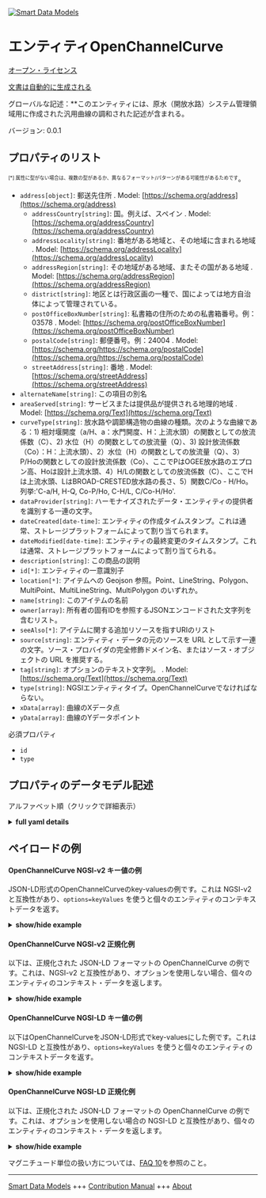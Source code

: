 <!-- 10-Header -->    
[![Smart Data Models](https://smartdatamodels.org/wp-content/uploads/2022/01/SmartDataModels_logo.png "Logo")](https://smartdatamodels.org)    
エンティティOpenChannelCurve    
======================<!-- /10-Header -->    
<!-- 15-License -->    
[オープン・ライセンス](https://github.com/smart-data-models//dataModel.OpenChannelManagement/blob/master/OpenChannelCurve/LICENSE.md)    
[文書は自動的に生成される](https://docs.google.com/presentation/d/e/2PACX-1vTs-Ng5dIAwkg91oTTUdt8ua7woBXhPnwavZ0FxgR8BsAI_Ek3C5q97Nd94HS8KhP-r_quD4H0fgyt3/pub?start=false&loop=false&delayms=3000#slide=id.gb715ace035_0_60)    
<!-- /15-License -->    
<!-- 20-Description -->    
グローバルな記述：**このエンティティには、原水（開放水路）システム管理領域用に作成された汎用曲線の調和された記述が含まれる。    
バージョン: 0.0.1    
<!-- /20-Description -->    
<!-- 30-PropertiesList -->    
## プロパティのリスト    
<sup><sub>[*] 属性に型がない場合は、複数の型があるか、異なるフォーマット/パターンがある可能性があるためです</sub></sup>。    
- `address[object]`: 郵送先住所  . Model: [https://schema.org/address](https://schema.org/address)	- `addressCountry[string]`: 国。例えば、スペイン  . Model: [https://schema.org/addressCountry](https://schema.org/addressCountry)    
	- `addressLocality[string]`: 番地がある地域と、その地域に含まれる地域  . Model: [https://schema.org/addressLocality](https://schema.org/addressLocality)    
	- `addressRegion[string]`: その地域がある地域、またその国がある地域  . Model: [https://schema.org/addressRegion](https://schema.org/addressRegion)    
	- `district[string]`: 地区とは行政区画の一種で、国によっては地方自治体によって管理されている。      
	- `postOfficeBoxNumber[string]`: 私書箱の住所のための私書箱番号。例：03578  . Model: [https://schema.org/postOfficeBoxNumber](https://schema.org/postOfficeBoxNumber)    
	- `postalCode[string]`: 郵便番号。例：24004  . Model: [https://schema.org/https://schema.org/postalCode](https://schema.org/https://schema.org/postalCode)    
	- `streetAddress[string]`: 番地  . Model: [https://schema.org/streetAddress](https://schema.org/streetAddress)    
- `alternateName[string]`: この項目の別名  - `areaServed[string]`: サービスまたは提供品が提供される地理的地域  . Model: [https://schema.org/Text](https://schema.org/Text)- `curveType[string]`: 放水路や調節構造物の曲線の種類。次のような曲線である：1) 相対堰開度（a/H、a：水門開度、H：上流水頭）の関数としての放流係数（C）、2) 水位（H）の関数としての放流量（Q）、3) 設計放流係数（Co）：H：上流水頭）、2）水位（H）の関数としての放流量（Q）、3）P/Hoの関数としての設計放流係数（Co）、ここでPはOGEE放水路のエプロン高、Hoは設計上流水頭、4）H/Lの関数としての放流係数（C）、ここでHは上流水頭、LはBROAD-CRESTED放水路の長さ、5）関数C/Co - H/Ho。列挙:'C-a/H, H-Q, Co-P/Ho, C-H/L, C/Co-H/Ho'.  - `dataProvider[string]`: ハーモナイズされたデータ・エンティティの提供者を識別する一連の文字。  - `dateCreated[date-time]`: エンティティの作成タイムスタンプ。これは通常、ストレージプラットフォームによって割り当てられます。  - `dateModified[date-time]`: エンティティの最終変更のタイムスタンプ。これは通常、ストレージプラットフォームによって割り当てられる。  - `description[string]`: この商品の説明  - `id[*]`: エンティティの一意識別子  - `location[*]`: アイテムへの Geojson 参照。Point、LineString、Polygon、MultiPoint、MultiLineString、MultiPolygon のいずれか。  - `name[string]`: このアイテムの名前  - `owner[array]`: 所有者の固有IDを参照するJSONエンコードされた文字列を含むリスト。  - `seeAlso[*]`: アイテムに関する追加リソースを指すURIのリスト  - `source[string]`: エンティティ・データの元のソースを URL として示す一連の文字。ソース・プロバイダの完全修飾ドメイン名、またはソース・オブジェクトの URL を推奨する。  - `tag[string]`: オプションのテキスト文字列。  . Model: [https://schema.org/Text](https://schema.org/Text)- `type[string]`: NGSIエンティティタイプ。OpenChannelCurveでなければならない。  - `xData[array]`: 曲線のXデータ点  - `yData[array]`: 曲線のYデータポイント  <!-- /30-PropertiesList -->    
<!-- 35-RequiredProperties -->    
必須プロパティ    
- `id`  - `type`  <!-- /35-RequiredProperties -->    
<!-- 40-RequiredProperties -->    
<!-- /40-RequiredProperties -->    
<!-- 50-DataModelHeader -->    
## プロパティのデータモデル記述    
アルファベット順（クリックで詳細表示）    
<!-- /50-DataModelHeader -->    
<!-- 60-ModelYaml -->    
<details><summary><strong>full yaml details</strong></summary>      
```yaml    
OpenChannelCurve:      
  description: This entity contains a harmonised description of a generic curve made for Raw-Water (Open Channels) System Management domain.      
  properties:      
    address:      
      description: The mailing address      
      properties:      
        addressCountry:      
          description: 'The country. For example, Spain'      
          type: string      
          x-ngsi:      
            model: https://schema.org/addressCountry      
            type: Property      
        addressLocality:      
          description: 'The locality in which the street address is, and which is in the region'      
          type: string      
          x-ngsi:      
            model: https://schema.org/addressLocality      
            type: Property      
        addressRegion:      
          description: 'The region in which the locality is, and which is in the country'      
          type: string      
          x-ngsi:      
            model: https://schema.org/addressRegion      
            type: Property      
        district:      
          description: 'A district is a type of administrative division that, in some countries, is managed by the local government'      
          type: string      
          x-ngsi:      
            type: Property      
        postOfficeBoxNumber:      
          description: 'The post office box number for PO box addresses. For example, 03578'      
          type: string      
          x-ngsi:      
            model: https://schema.org/postOfficeBoxNumber      
            type: Property      
        postalCode:      
          description: 'The postal code. For example, 24004'      
          type: string      
          x-ngsi:      
            model: https://schema.org/https://schema.org/postalCode      
            type: Property      
        streetAddress:      
          description: The street address      
          type: string      
          x-ngsi:      
            model: https://schema.org/streetAddress      
            type: Property      
        streetNr:      
          description: Number identifying a specific property on a public street      
          type: string      
          x-ngsi:      
            type: Property      
      type: object      
      x-ngsi:      
        model: https://schema.org/address      
        type: Property      
    alternateName:      
      description: An alternative name for this item      
      type: string      
      x-ngsi:      
        type: Property      
    areaServed:      
      description: The geographic area where a service or offered item is provided      
      type: string      
      x-ngsi:      
        model: https://schema.org/Text      
        type: Property      
    curveType:      
      description: 'Type of curve for spillways and regulation structures. It can be a curve representing: 1) the discharge coefficient (C) as a function of relative weir opening (a/H, a: sluice-gate opening, H: upstream head), 2) the discharge (Q) as a function of the water elevation (H), 3) the design discharge coefficient (Co) as a function of P/Ho, where P is the apron elevation of the OGEE spillway and Ho the design upstrean head, 4) discharge coefficient (C) as a function of H/L, where H is the upstream head and L the legnth of a BROAD-CRESTED spillway, 5) the function C/Co - H/Ho. Enum:''C-a/H, H-Q, Co-P/Ho, C-H/L, C/Co-H/Ho'''      
      enum:      
        - a/H-C      
        - H-Q      
        - Co-P/Ho      
        - C-H/L      
        - C/Co-H/Ho      
      type: string      
      x-ngsi:      
        type: Property      
    dataProvider:      
      description: A sequence of characters identifying the provider of the harmonised data entity      
      type: string      
      x-ngsi:      
        type: Property      
    dateCreated:      
      description: Entity creation timestamp. This will usually be allocated by the storage platform      
      format: date-time      
      type: string      
      x-ngsi:      
        type: Property      
    dateModified:      
      description: Timestamp of the last modification of the entity. This will usually be allocated by the storage platform      
      format: date-time      
      type: string      
      x-ngsi:      
        type: Property      
    description:      
      description: A description of this item      
      type: string      
      x-ngsi:      
        type: Property      
    id:      
      anyOf:      
        - description: Identifier format of any NGSI entity      
          maxLength: 256      
          minLength: 1      
          pattern: ^[\w\-\.\{\}\$\+\*\[\]`|~^@!,:\\]+$      
          type: string      
          x-ngsi:      
            type: Property      
        - description: Identifier format of any NGSI entity      
          format: uri      
          type: string      
          x-ngsi:      
            type: Property      
      description: Unique identifier of the entity      
      x-ngsi:      
        type: Property      
    location:      
      description: 'Geojson reference to the item. It can be Point, LineString, Polygon, MultiPoint, MultiLineString or MultiPolygon'      
      oneOf:      
        - description: Geojson reference to the item. Point      
          properties:      
            bbox:      
              items:      
                type: number      
              minItems: 4      
              type: array      
            coordinates:      
              items:      
                type: number      
              minItems: 2      
              type: array      
            type:      
              enum:      
                - Point      
              type: string      
          required:      
            - type      
            - coordinates      
          title: GeoJSON Point      
          type: object      
          x-ngsi:      
            type: GeoProperty      
        - description: Geojson reference to the item. LineString      
          properties:      
            bbox:      
              items:      
                type: number      
              minItems: 4      
              type: array      
            coordinates:      
              items:      
                items:      
                  type: number      
                minItems: 2      
                type: array      
              minItems: 2      
              type: array      
            type:      
              enum:      
                - LineString      
              type: string      
          required:      
            - type      
            - coordinates      
          title: GeoJSON LineString      
          type: object      
          x-ngsi:      
            type: GeoProperty      
        - description: Geojson reference to the item. Polygon      
          properties:      
            bbox:      
              items:      
                type: number      
              minItems: 4      
              type: array      
            coordinates:      
              items:      
                items:      
                  items:      
                    type: number      
                  minItems: 2      
                  type: array      
                minItems: 4      
                type: array      
              type: array      
            type:      
              enum:      
                - Polygon      
              type: string      
          required:      
            - type      
            - coordinates      
          title: GeoJSON Polygon      
          type: object      
          x-ngsi:      
            type: GeoProperty      
        - description: Geojson reference to the item. MultiPoint      
          properties:      
            bbox:      
              items:      
                type: number      
              minItems: 4      
              type: array      
            coordinates:      
              items:      
                items:      
                  type: number      
                minItems: 2      
                type: array      
              type: array      
            type:      
              enum:      
                - MultiPoint      
              type: string      
          required:      
            - type      
            - coordinates      
          title: GeoJSON MultiPoint      
          type: object      
          x-ngsi:      
            type: GeoProperty      
        - description: Geojson reference to the item. MultiLineString      
          properties:      
            bbox:      
              items:      
                type: number      
              minItems: 4      
              type: array      
            coordinates:      
              items:      
                items:      
                  items:      
                    type: number      
                  minItems: 2      
                  type: array      
                minItems: 2      
                type: array      
              type: array      
            type:      
              enum:      
                - MultiLineString      
              type: string      
          required:      
            - type      
            - coordinates      
          title: GeoJSON MultiLineString      
          type: object      
          x-ngsi:      
            type: GeoProperty      
        - description: Geojson reference to the item. MultiLineString      
          properties:      
            bbox:      
              items:      
                type: number      
              minItems: 4      
              type: array      
            coordinates:      
              items:      
                items:      
                  items:      
                    items:      
                      type: number      
                    minItems: 2      
                    type: array      
                  minItems: 4      
                  type: array      
                type: array      
              type: array      
            type:      
              enum:      
                - MultiPolygon      
              type: string      
          required:      
            - type      
            - coordinates      
          title: GeoJSON MultiPolygon      
          type: object      
          x-ngsi:      
            type: GeoProperty      
      x-ngsi:      
        type: GeoProperty      
    name:      
      description: The name of this item      
      type: string      
      x-ngsi:      
        type: Property      
    owner:      
      description: A List containing a JSON encoded sequence of characters referencing the unique Ids of the owner(s)      
      items:      
        anyOf:      
          - description: Identifier format of any NGSI entity      
            maxLength: 256      
            minLength: 1      
            pattern: ^[\w\-\.\{\}\$\+\*\[\]`|~^@!,:\\]+$      
            type: string      
            x-ngsi:      
              type: Property      
          - description: Identifier format of any NGSI entity      
            format: uri      
            type: string      
            x-ngsi:      
              type: Property      
        description: Unique identifier of the entity      
        x-ngsi:      
          type: Property      
      type: array      
      x-ngsi:      
        type: Property      
    seeAlso:      
      description: list of uri pointing to additional resources about the item      
      oneOf:      
        - items:      
            format: uri      
            type: string      
          minItems: 1      
          type: array      
        - format: uri      
          type: string      
      x-ngsi:      
        type: Property      
    source:      
      description: 'A sequence of characters giving the original source of the entity data as a URL. Recommended to be the fully qualified domain name of the source provider, or the URL to the source object'      
      type: string      
      x-ngsi:      
        type: Property      
    tag:      
      description: An optional text string used to qualify an item      
      type: string      
      x-ngsi:      
        model: https://schema.org/Text      
        type: Property      
    type:      
      description: NGSI Entity Type. It has to be OpenChannelCurve      
      enum:      
        - OpenChannelCurve      
      type: string      
      x-ngsi:      
        type: Property      
    xData:      
      description: X data points for the curve      
      items:      
        type: number      
      type: array      
      x-ngsi:      
        type: Property      
    yData:      
      description: Y data points for the curve      
      items:      
        type: number      
      type: array      
      x-ngsi:      
        type: Property      
  required:      
    - id      
    - type      
  type: object      
  x-derived-from: ""      
  x-disclaimer: 'Redistribution and use in source and binary forms, with or without modification, are permitted  provided that the license conditions are met. Copyleft (c) 2022 Contributors to Smart Data Models Program'      
  x-license-url: https://github.com/smart-data-models/dataModel.OpenChannelManagement/blob/master/OpenChannelCurve/LICENSE.md      
  x-model-schema: https://smart-data-models.github.io/data-models.OpenChannelManagement/OpenChannelCurve/schema.json      
  x-model-tags: FIWARE4WATER      
  x-version: 0.0.1      
```    
</details>      
<!-- /60-ModelYaml -->    
<!-- 70-MiddleNotes -->    
<!-- /70-MiddleNotes -->    
<!-- 80-Examples -->    
## ペイロードの例    
#### OpenChannelCurve NGSI-v2 キー値の例    
JSON-LD形式のOpenChannelCurveのkey-valuesの例です。これは NGSI-v2 と互換性があり、`options=keyValues` を使うと個々のエンティティのコンテキストデータを返す。    
<details><summary><strong>show/hide example</strong></summary>      
```json  
{  
  "id": "urn:ngsi-ld:OpenChannelCurve:id:FMCV:30717942",  
  "type": "OpenChannelCurve",  
  "location": {  
    "type": "Point",  
    "coordinates": [  
      -71.481035,  
      -148.255307  
    ]  
  },  
  "address": {  
    "streetAddress": "",  
    "addressLocality": "",  
    "addressRegion": "",  
    "addressCountry": "",  
    "postalCode": "",  
    "postOfficeBoxNumber": "",  
    "areaServed": ""  
  },  
  "areaServed": "",  
  "dateCreated": "2003-09-09T04:19:40Z",  
  "dateModified": "2019-04-13T13:45:31Z",  
  "source": "",  
  "name": "Curve_1",  
  "alternateName": "",  
  "description": "Open Channel Curve for a/H-C",  
  "dataProvider": "NTUA",  
  "owner": [  
    "urn:ngsi-ld:OpenChannelCurve:items:EXUV:99745990",  
    "urn:ngsi-ld:OpenChannelCurve:items:HXOV:60683026"  
  ],  
  "seeAlso": [  
    "urn:ngsi-ld:OpenChannelCurve:items:IZFN:20714900",  
    "urn:ngsi-ld:OpenChannelCurve:items:RDSS:63995745"  
  ],  
  "tag": "a/H-C curve",  
  "curveType": "a/H-C",  
  "xData": [  
    0.001,  
    0.1,  
    0.2,  
    0.3,  
    0.4,  
    0.5,  
    0.6,  
    0.7  
  ],  
  "yData": [  
    0.61,  
    0.593,  
    0.5942,  
    0.5988,  
    0.607,  
    0.6209,  
    0.6395,  
    0.6628  
  ]  
}  
```  
</details>    
#### OpenChannelCurve NGSI-v2 正規化例    
以下は、正規化された JSON-LD フォーマットの OpenChannelCurve の例です。これは、NGSI-v2 と互換性があり、オプションを使用しない場合、個々のエンティティのコンテキスト・データを返します。    
<details><summary><strong>show/hide example</strong></summary>      
```json  
{  
  "id": "urn:ngsi-ld:OpenChannelCurve:id:FMCV:30717942",  
  "type": "OpenChannelCurve",  
  "location": {  
    "type": "geo:json",  
    "value": {  
      "type": "Point",  
      "coordinates": [  
        -71.481035,  
        -148.255307  
      ]  
    }  
  },  
  "address": {  
    "type": "StructuredValue",  
    "value": {  
      "streetAddress": "",  
      "addressLocality": "",  
      "addressRegion": "",  
      "addressCountry": "",  
      "postalCode": "",  
      "postOfficeBoxNumber": "",  
      "areaServed": ""  
    }  
  },  
  "areaServed": {  
    "type": "Text",  
    "value": ""  
  },  
  "dateCreated": {  
    "type": "DateTime",  
    "value": "2003-09-09T04:19:40Z"  
  },  
  "dateModified": {  
    "type": "DateTime",  
    "value": "2019-04-13T13:45:31Z"  
  },  
  "source": {  
    "type": "Text",  
    "value": ""  
  },  
  "name": {  
    "type": "Text",  
    "value": "Curve_1"  
  },  
  "alternateName": {  
    "type": "Text",  
    "value": ""  
  },  
  "description": {  
    "type": "Text",  
    "value": "Open Channel Curve for a/H-C"  
  },  
  "dataProvider": {  
    "type": "Text",  
    "value": "NTUA"  
  },  
  "owner": {  
    "type": "StructuredValue",  
    "value": [  
      "urn:ngsi-ld:OpenChannelCurve:items:EXUV:99745990",  
      "urn:ngsi-ld:OpenChannelCurve:items:HXOV:60683026"  
    ]  
  },  
  "seeAlso": {  
    "type": "StructuredValue",  
    "value": [  
      "urn:ngsi-ld:OpenChannelCurve:items:IZFN:20714900",  
      "urn:ngsi-ld:OpenChannelCurve:items:RDSS:63995745"  
    ]  
  },  
  "tag": {  
    "type": "Text",  
    "value": "a/H-C curve"  
  },  
  "curveType": {  
    "type": "Text",  
    "value": "a/H-C"  
  },  
  "xData": {  
    "type": "StructuredValue",  
    "value": [  
      0.001,  
      0.1,  
      0.2,  
      0.3,  
      0.4,  
      0.5,  
      0.6,  
      0.7  
    ]  
  },  
  "yData": {  
    "type": "StructuredValue",  
    "value": [  
      0.61,  
      0.593,  
      0.5942,  
      0.5988,  
      0.607,  
      0.6209,  
      0.6395,  
      0.6628  
    ]  
  }  
}  
```  
</details>    
#### OpenChannelCurve NGSI-LD キー値の例    
以下はOpenChannelCurveをJSON-LD形式でkey-valuesにした例です。これは NGSI-LD と互換性があり、`options=keyValues` を使うと個々のエンティティのコンテキストデータを返す。    
<details><summary><strong>show/hide example</strong></summary>      
```json  
{  
  "id": "urn:ngsi-ld:OpenChannelCurve:id:FMCV:30717942",  
  "type": "OpenChannelCurve",  
  "address": {  
    "streetAddress": "",  
    "addressLocality": "",  
    "addressRegion": "",  
    "addressCountry": "",  
    "postalCode": "",  
    "postOfficeBoxNumber": "",  
    "areaServed": ""  
  },  
  "alternateName": "",  
  "areaServed": "",  
  "curveType": "a/H-C",  
  "dataProvider": "NTUA",  
  "dateCreated": "2003-09-09T04:19:40Z",  
  "dateModified": "2019-04-13T13:45:31Z",  
  "description": "Open Channel Curve for a/H-C",  
  "location": {  
    "type": "Point",  
    "coordinates": [  
      -71.481035,  
      -148.255307  
    ]  
  },  
  "name": "Curve_1",  
  "owner": [  
    "urn:ngsi-ld:OpenChannelCurve:items:EXUV:99745990",  
    "urn:ngsi-ld:OpenChannelCurve:items:HXOV:60683026"  
  ],  
  "seeAlso": [  
    "urn:ngsi-ld:OpenChannelCurve:items:IZFN:20714900",  
    "urn:ngsi-ld:OpenChannelCurve:items:RDSS:63995745"  
  ],  
  "source": "",  
  "tag": "a/H-C curve",  
  "xData": [  
    0.001,  
    0.1,  
    0.2,  
    0.3,  
    0.4,  
    0.5,  
    0.6,  
    0.7  
  ],  
  "yData": [  
    0.61,  
    0.593,  
    0.5942,  
    0.5988,  
    0.607,  
    0.6209,  
    0.6395,  
    0.6628  
  ],  
  "@context": [  
    "https://raw.githubusercontent.com/smart-data-models/dataModel.OpenChannelManagement/master/context.jsonld"  
  ]  
}  
```  
</details>    
#### OpenChannelCurve NGSI-LD 正規化例    
以下は、正規化された JSON-LD フォーマットの OpenChannelCurve の例です。これは、オプションを使用しない場合の NGSI-LD と互換性があり、個々のエンティティのコンテキスト・データを返します。    
<details><summary><strong>show/hide example</strong></summary>      
```json  
{  
    "id": "urn:ngsi-ld:OpenChannelCurve:id:FMCV:30717942",  
    "type": "OpenChannelCurve",  
    "address": {  
        "type": "Property",  
        "value": {  
            "streetAddress": "",  
            "addressLocality": "",  
            "addressRegion": "",  
            "addressCountry": "",  
            "postalCode": "",  
            "postOfficeBoxNumber": "",  
            "areaServed": ""  
        }  
    },  
    "alternateName": {  
        "type": "Property",  
        "value": ""  
    },  
    "areaServed": {  
        "type": "Property",  
        "value": ""  
    },  
    "curveType": {  
        "type": "Property",  
        "value": "a/H-C"  
    },  
    "dataProvider": {  
        "type": "Property",  
        "value": "NTUA"  
    },  
    "dateCreated": {  
        "type": "Property",  
        "value": {  
            "@type": "DateTime",  
            "@value": "2003-09-09T04:19:40Z"  
        }  
    },  
    "dateModified": {  
        "type": "Property",  
        "value": {  
            "@type": "DateTime",  
            "@value": "2019-04-13T13:45:31Z"  
        }  
    },  
    "description": {  
        "type": "Property",  
        "value": "Open Channel Curve for a/H-C"  
    },  
    "location": {  
        "type": "GeoProperty",  
        "value": {  
            "type": "Point",  
            "coordinates": [  
                -71.481035,  
                -148.255307  
            ]  
        }  
    },  
    "name": {  
        "type": "Property",  
        "value": "Curve_1"  
    },  
    "owner": {  
        "type": "Property",  
        "value": [  
            "urn:ngsi-ld:OpenChannelCurve:items:EXUV:99745990",  
            "urn:ngsi-ld:OpenChannelCurve:items:HXOV:60683026"  
        ]  
    },  
    "seeAlso": {  
        "type": "Property",  
        "value": [  
            "urn:ngsi-ld:OpenChannelCurve:items:IZFN:20714900",  
            "urn:ngsi-ld:OpenChannelCurve:items:RDSS:63995745"  
        ]  
    },  
    "source": {  
        "type": "Property",  
        "value": ""  
    },  
    "tag": {  
        "type": "Property",  
        "value": "a/H-C curve"  
    },  
    "xData": {  
        "type": "Property",  
        "value": [  
            0.001,  
            0.1,  
            0.2,  
            0.3,  
            0.4,  
            0.5,  
            0.6,  
            0.7  
        ]  
    },  
    "yData": {  
        "type": "Property",  
        "value": [  
            0.61,  
            0.593,  
            0.5942,  
            0.5988,  
            0.607,  
            0.6209,  
            0.6395,  
            0.6628  
        ]  
    },  
    "@context": [  
        "https://raw.githubusercontent.com/smart-data-models/dataModel.OpenChannelManagement/master/context.jsonld"  
    ]  
}  
```  
</details><!-- /80-Examples -->    
<!-- 90-FooterNotes -->    
<!-- /90-FooterNotes -->    
<!-- 95-Units -->    
マグニチュード単位の扱い方については、[FAQ 10](https://smartdatamodels.org/index.php/faqs/)を参照のこと。    
<!-- /95-Units -->    
<!-- 97-LastFooter -->    
---    
[Smart Data Models](https://smartdatamodels.org) +++ [Contribution Manual](https://bit.ly/contribution_manual) +++ [About](https://bit.ly/Introduction_SDM)<!-- /97-LastFooter -->    
